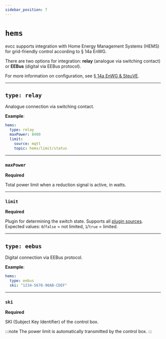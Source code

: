 ```yaml
---
sidebar_position: 7
---
```


# `hems`

evcc supports integration with Home Energy Management Systems (HEMS) for grid-friendly control according to § 14a EnWG.

There are two options for integration: **relay** (analogue via switching contact) or **EEBus** (digital via EEBus protocol).

For more information on configuration, see [§ 14a EnWG & SteuVE](../../features/14a-enwg-steuve).

---

## `type: relay`

Analogue connection via switching contact.

**Example**:

```yaml
hems:
  type: relay
  maxPower: 8400
  limit:
    source: mqtt
    topic: hems/limit/status
```

---

### `maxPower`

**Required**

Total power limit when a reduction signal is active, in watts.

---

### `limit`

**Required**

Plugin for determining the switch state.
Supports all [plugin sources](../../devices/plugins).
Expected values: `0`/`false` = not limited, `1`/`true` = limited.

---

## `type: eebus`

Digital connection via EEBus protocol.

**Example**:

```yaml
hems:
  type: eebus
  ski: "1234-5678-90AB-CDEF"
```

---

### `ski`

**Required**

SKI (Subject Key Identifier) of the control box.

:::note
The power limit is automatically transmitted by the control box.
:::

